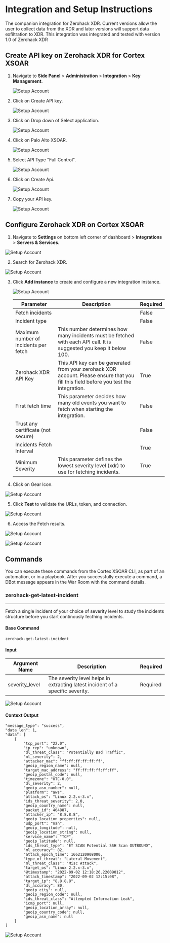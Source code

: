 # Integration and Setup Instructions

The companion integration for Zerohack XDR.
Current versions allow the user to collect data from the XDR and later versions will support data exfiltration to XDR.
This integration was integrated and tested with version 1.0 of Zerohack XDR


## Create API key on Zerohack XDR for Cortex XSOAR

1. Navigate to **Side Panel** > **Administration** > **Integration** > **Key Management**.


    ![Setup Account](./../../doc_files/dashboard_sidepanel.png)





2. Click on Create API key.  


    ![Setup Account](./../../doc_files/createAPI1_1.png)


3. Click on Drop down of Select application.


    ![Setup Account](./../../doc_files/createAPI_2_1.png)


4. Click on Palo Alto XSOAR.



    ![Setup Account](./../../doc_files/createAPI_3_1.png)





5. Select API Type "Full Control".


   ![Setup Account](./../../doc_files/createAPI_4_1.png)



6. Click on Create Api.


   ![Setup Account](./../../doc_files/createAPI_5_1.png)


7. Copy your API key.   


   ![Setup Account](./../../doc_files/createAPI_6_1.png)
 
## Configure Zerohack XDR on Cortex XSOAR

1. Navigate to **Settings** on bottom left corner of dashboard > **Integrations** > **Servers & Services**.

![Setup Account](./../../doc_files/xsoar_dash.png)


2. Search for Zerohack XDR.

![Setup Account](./../../doc_files/settings_integrations.png)


3. Click **Add instance** to create and configure a new integration instance.

   ![Setup Account](./../../doc_files/settings_integrations.png)

    | **Parameter** | **Description** | **Required** |
    | --- | --- | --- |
    | Fetch incidents |  | False |
    | Incident type |  | False |
    | Maximum number of incidents per fetch | This number determines how many incidents must be fetched with each API call. It is suggested you keep it below 100. | False |
    | Zerohack XDR API Key | This API key can be generated from your zerohack XDR account. Please ensure that you fill this field before you test the integration. | True |
    | First fetch time | This parameter decides how many old events you want to fetch when starting the integration. | False |
    | Trust any certificate (not secure) |  | False |
    | Incidents Fetch Interval |  | True |
    | Minimum Severity | This parameter defines the lowest severity level \(xdr\) to use for fetching incidents. | True |

4. Click on Gear Icon.



![Setup Account](./../../doc_files/settings_integrations2.png)


5. Click **Test** to validate the URLs, token, and connection.


![Setup Account](./../../doc_files/test_results.png)

6. Access the Fetch results.


![Setup Account](./../../doc_files/settings_integrations1.png)


![Setup Account](./../../doc_files/latest_fetch_history.png)   
## Commands
You can execute these commands from the Cortex XSOAR CLI, as part of an automation, or in a playbook.
After you successfully execute a command, a DBot message appears in the War Room with the command details.
### zerohack-get-latest-incident
***
Fetch a single incident of your choice of severity level to study the incidents structure before you start continously fecthing incidents.


#### Base Command

`zerohack-get-latest-incident`
#### Input

| **Argument Name** | **Description** | **Required** |
| --- | --- | --- |
| severity_level | The severity level helps in extracting latest incident of a specific severity. | Required | 




![Setup Account](./../../doc_files/CLI_command_execute.png)


#### Context Output

    
    "message_type": "success",
    "data_len": 1,
    "data": [
        {
            "tcp_port": "22.0",
            "ip_rep": "unknown",
            "dl_threat_class": "Potentially Bad Traffic",
            "ml_severity": 2,
            "attacker_mac": "ff:ff:ff:ff:ff:ff",
            "geoip_region_name": null,
            "target_mac_address": "ff:ff:ff:ff:ff:ff",
            "geoip_postal_code": null,
            "timezone": "UTC-0.0",
            "dl_severity": 2,
            "geoip_asn_number": null,
            "platform": "aws",
            "attack_os": "Linux 2.2.x-3.x",
            "ids_threat_severity": 2.0,
            "geoip_country_name": null,
            "packet_id": 464887,
            "attacker_ip": "8.8.8.8",
            "geoip_location_properties": null,
            "udp_port": "nan",
            "geoip_longitude": null,
            "geoip_location_string": null,
            "service_name": "TCP",
            "geoip_latitude": null,
            "ids_threat_type": "ET SCAN Potential SSH Scan OUTBOUND",
            "ml_accuracy": 82,
            "attack_epoch_time": 1662120908000,
            "type_of_threat": "Lateral Movement",
            "ml_threat_class": "Misc Attack",
            "target_os": "Linux 2.2.x-3.x",
            "@timestamp": "2022-09-02 12:18:26.22009012",
            "attack_timestamp": "2022-09-02 12:15:08",
            "target_ip": "8.8.8.8",
            "dl_accuracy": 80,
            "geoip_city": null,
            "geoip_region_code": null,
            "ids_threat_class": "Attempted Information Leak",
            "icmp_port": null,
            "geoip_location_array": null,
            "geoip_country_code": null,
            "geoip_asn_name": null
        }
    ]


![Setup Account](./../../doc_files/command_result.png)
